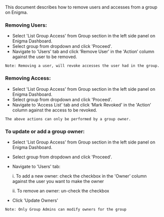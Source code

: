 This document describes how to remove users and accesses from a group on Enigma.

### Removing Users:
- Select 'List Group Access' from Group section in the left side panel on Enigma Dashboard.
- Select group from dropdown and click 'Proceed'.
- Navigate to 'Users' tab and click ‘Remove User' in the 'Action’ column against the user to be removed.

```
Note: Removing a user, will revoke accesses the user had in the group.
```

### Removing Access:
- Select 'List Group Access' from Group section in the left side panel on Enigma Dashboard.
- Select group from dropdown and click 'Proceed'.
- Navigate to 'Access List' tab and click ‘Mark Revoked' in the 'Action’ column against the access to be revoked.

``The above actions can only be performed by a group owner.``

### To update or add a group owner:
- Select 'List Group Access' from Group section in the left side panel on Enigma Dashboard.
- Select group from dropdown and click 'Proceed'.
- Navigate to 'Users' tab:

    i. To add a new owner: check the checkbox in the 'Owner’ column against the user you want to make the owner

    ii. To remove an owner: un-check the checkbox
- Click 'Update Owners'

```
Note: Only Group Admins can modify owners for the group
```
